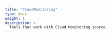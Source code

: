```yaml
---
title: "CloudMonitoring"
type: docs
weight: 1
description: >
  Tools that work with Cloud Monitoring source.
---
```


